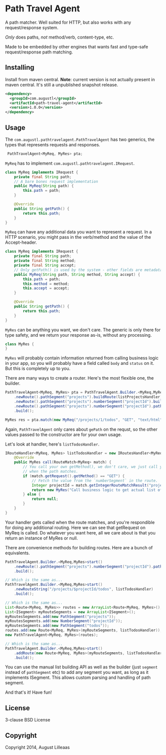 # Path Travel Agent

A path matcher. Well suited for HTTP, but also works with any request/response system.

*Only* does paths, *not* method/verb, content-type, etc.

Made to be embedded by other engines that wants fast and type-safe request/response path matching.

## Installing

Install from maven central. **Note**: current version is not actually present in maven central. It's still a unpublished snapshot release.

```xml
<dependency>
  <groupId>com.augustl</groupId>
  <artifactId>path-travel-agent</artifactId>
  <version>1.0.0</version>
</dependency>
```

## Usage

The `com.augustl.pathtravelagent.PathTravelAgent` has two generics, the types that represents requests and responses.

```java
 PathTravelAgent<MyReq, MyRes> pta;
```

`MyReq` has to implement `com.augustl.pathtravelagent.IRequest`.

```java
class MyReq implements IRequest {
    private final String path;
    // A bare bones request implementation
    public MyReq(String path) {
        this.path = path;
    }

    @Override
    public String getPath() {
        return this.path;
    }
}
```

`MyReq` can have any additional data you want to represent a request. In a HTTP scenario, you might pass in the verb/method and the value of the Accept-header.


```java
class MyReq implements IRequest {
    private final String path;
    private final String method;
    private final String accept;
    // Only getPath() is used by the system - other fields are metadata for yourself.
    public MyReq(String path, String method, String accept) {
        this.path = path;
        this.method = method;
        this.accept = accept;
    }

    @Override
    public String getPath() {
        return this.path;
    }
}
```

`MyRes` can be anything you want, we don't care. The generic is only there for type safety, and we return your response as-is, without any processing.

```java
class MyRes {
}
```

`MyRes` will probably contain information returned from calling business logic in your app, so you will probably have a field called `body` and `status` on it. But this is completely up to you.

There are many ways to create a router. Here's the most flexible one, the builder.

```java
PathTravelAgent<MyReq, MyRes> pta = PathTravelAgent.Builder.<MyReq,MyRes>start()
    .newRoute().pathSegment("projects").buildRoute(listProjectsHandler)
    .newRoute().pathSegment("projects").numberSegment("projectId").buildRoute(showProjectHandler)
    .newRoute().pathSegment("projects").numberSegment("projectId").pathSegment("todos").buildRoute(listTodosHandler)
    .build();

MyRes res = pta.match(new MyReq("/projects/1/todos", "GET", "text/html"));
```

Again, `PathTravelAgent` only cares about `gePath` on the requst, so the other values passed to the constructor are for your own usage.

Let's look at handler, here's `listTodosHandler`.

```java
IRouteHandler<MyReq, MyRes> listTodosHandler = new IRoutesHandler<MyReq, MyRes>() {
    @Override
    public MyRes call(RouteMatch<MyReq> match) {
        // You call your own getMethod(), we don't care, we just call your handler
        // when the path matches.
        if (match.getRequest().getMethod() == "GET") {
            // Fetch the value from the `numberSegment` in the route.
            Integer projectId = match.getIntegerRouteMatchResult("projectId");
            return new MyRes("Call business logic to get actual list of todos for " + projectId);
        } else {
            return null;
        }
    }
}
```

Your handler gets called when the route matches, and you're respondible for doing any additional routing. Here we can see that getRequest on MyReq is called. Do whatever you want here, all we care about is that you return an instance of MyRes or null.

There are convenience methods for building routes. Here are a bunch of equivalents.

```java
PathTravelAgent.Builder.<MyReq,MyRes>start()
    .newRoute().pathSegment("projects").numberSegment("projectId").pathSegment("todos").buildRoute(listTodosHandler)
    .build();

// Which is the same as...
PathTravelAgent.Builder.<MyReq,MyRes>start()
    .newRouteString("/projects/$projectId/todos", listTodosHandler)
    .build();

// Which is the same as...
List<Route<MyReq, MyRes>> routes = new ArrayList<Route<MyReq, MyRes>();
List<ISegment> myRouteSegments = new ArrayList<ISegment>();
myRoutesSegments.add(new PathSegment("projects"));
myRoutesSegments.add(new NumberSegment("projectId"));
myRoutesSegments.add(new PathSegment("todos"));
routes.add(new Route<MyReq, MyRes>(myRouteSegments, listTodosHandler));
new PathTravelAgent<MyReq, MyRes>(routes);

// Which is the same as...
PathTravelAgent.Builder.<MyReq,MyRes>start()
    .addRoute(new Route<MyReq, MyRes>(myRouteSegments, listTodosHandler))
    .build();
```

You can use the manual list building API as well as the builder (just `segment` instead of `pathSegment` etc) to add any segment you want, as long as it implements ISegment. This allows custom parsing and handling of path segment.

And that's it! Have fun!

## License

3-clause BSD License

## Copyright

Copyright 2014, August Lilleaas
